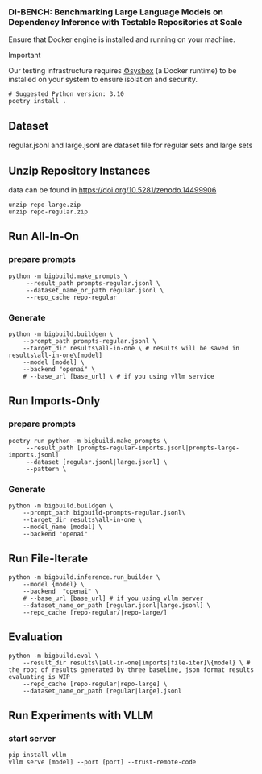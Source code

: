 ### DI-BENCH: Benchmarking Large Language Models on Dependency Inference with Testable Repositories at Scale

Ensure that Docker engine is installed and running on your machine.

> [!Important]
>
>
> Our testing infrastructure requires [⚙️sysbox](https://github.com/nestybox/sysbox) (a Docker runtime) to be installed on your system to ensure isolation and security.

```shell
# Suggested Python version: 3.10
poetry install .
```

## Dataset
regular.jsonl and large.jsonl are dataset file for regular sets and large sets


## Unzip Repository Instances
data can be found in https://doi.org/10.5281/zenodo.14499906
```
unzip repo-large.zip
unzip repo-regular.zip
```

## Run All-In-On

### prepare prompts
```shell
python -m bigbuild.make_prompts \
     --result_path prompts-regular.jsonl \
     --dataset_name_or_path regular.jsonl \
     --repo_cache repo-regular
```

### Generate
```shell
python -m bigbuild.buildgen \
    --prompt_path prompts-regular.jsonl \
    --target_dir results\all-in-one \ # results will be saved in results\all-in-one\[model]
    --model [model] \
    --backend "openai" \
    # --base_url [base_url] \ # if you using vllm service
```

## Run Imports-Only
### prepare prompts
```shell
poetry run python -m bigbuild.make_prompts \
     --result_path [prompts-regular-imports.jsonl|prompts-large-imports.jsonl]
     --dataset [regular.jsonl|large.jsonl] \
     --pattern \
```
### Generate
```shell
python -m bigbuild.buildgen \
    --prompt_path bigbuild-prompts-regular.jsonl\
    --target_dir results\all-in-one \
    --model_name [model] \
    --backend "openai"
```

## Run File-Iterate
```shell
python -m bigbuild.inference.run_builder \
    --model {model} \
    --backend  "openai" \
    # --base_url [base_url] # if you using vllm server
    --dataset_name_or_path [regular.jsonl|large.jsonl] \
    --repo_cache [repo-regular/|repo-large/]
```

## Evaluation

```shell
python -m bigbuild.eval \
    --result_dir results\[all-in-one|imports|file-iter]\{model} \ # the root of results generated by three baseline, json format results evaluating is WIP
    --repo_cache [repo-regular|repo-large] \
    --dataset_name_or_path [regular|large].jsonl
```


## Run Experiments with VLLM

### start server
```shell
pip install vllm
vllm serve [model] --port [port] --trust-remote-code
```


